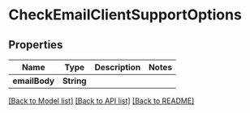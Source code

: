 # CheckEmailClientSupportOptions

## Properties
Name | Type | Description | Notes
------------ | ------------- | ------------- | -------------
**emailBody** | **String** |  | 

[[Back to Model list]](../README#documentation-for-models) [[Back to API list]](../README#documentation-for-api-endpoints) [[Back to README]](../README)


